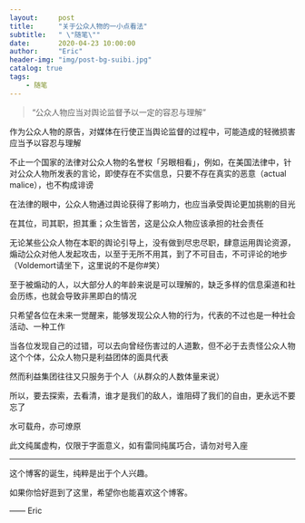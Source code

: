 ```yaml
---
layout:     post
title:      "关于公众人物的一小点看法"
subtitle:   " \"随笔\""
date:       2020-04-23 10:00:00
author:     "Eric"
header-img: "img/post-bg-suibi.jpg"
catalog: true
tags:
    - 随笔
---
```


> “公众人物应当对舆论监督予以一定的容忍与理解”

作为公众人物的原告，对媒体在行使正当舆论监督的过程中，可能造成的轻微损害应当予以容忍与理解

不止一个国家的法律对公众人物的名誉权「另眼相看」，例如，在美国法律中，针对公众人物所发表的言论，即使存在不实信息，只要不存在真实的恶意（actual malice），也不构成诽谤

在法律的眼中，公众人物通过舆论获得了影响力，也应当承受舆论更加挑剔的目光

在其位，司其职，担其重；众生皆苦，这是公众人物应该承担的社会责任

无论某些公众人物在本职的舆论引导上，没有做到尽忠尽职，肆意运用舆论资源，煽动公众对他人发起攻击，以至于无所不用其，到了不可目击，不可评论的地步（Voldemort请坐下，这里说的不是你#笑）

至于被煽动的人，以大部分人的年龄来说是可以理解的，缺乏多样的信息渠道和社会历练，也就会导致非黑即白的情况

只希望各位在未来一觉醒来，能够发现公众人物的行为，代表的不过也是一种社会活动、一种工作

当各位发现自己的过错，可以去向曾经伤害过的人道歉，但不必于去责怪公众人物这个个体，公众人物只是利益团体的面具代表

然而利益集团往往又只服务于个人（从群众的人数体量来说）

所以，要去探索，去看清，谁才是我们的敌人，谁阻碍了我们的自由，更永远不要忘了

水可载舟，亦可燎原

此文纯属虚构，仅限于字面意义，如有雷同纯属巧合，请勿对号入座

---

这个博客的诞生，纯粹是出于个人兴趣。

如果你恰好逛到了这里，希望你也能喜欢这个博客。

—— Eric 


